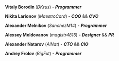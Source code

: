 **Vitaly Borodin**  (*DKrus*) - ***Programmer***

**Nikita Larionov**  (*MaestroCard*) - ***COO*** && ***CVO***

**Alexander Melnikov**  (*SanchezM14*) - ***Programmer***

**Alexsey Moldovanov**  (*magistr4815*) - ***Designer*** && ***PR***

**Alexander Natarov**  (*AlNat*) - ***CTO*** && ***CIO***

**Andrey Frolov**  (*BigFut*) - ***Programmer***
